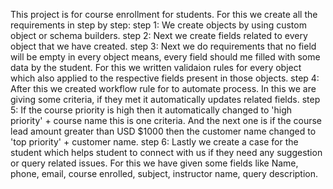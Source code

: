 This project is for course enrollment for students.
For this we create all the requirements in step by step:
step 1: We create objects by using custom object or schema builders.
step 2: Next we create fields related to every object that we have created.
step 3: Next we do requirements that no field will be empty in every object means, every field should me filled with some data by the student. For this we written validaion rules for every object which also applied to the respective fields present in those objects.
step 4: After this we created workflow rule for to automate process. In this we are giving some criteria, if they met it automatically updates related fields.
step 5: If the course priority is high then it automatically changed to 'high priority' + course name this is one criteria. And the next one is if the course lead amount greater than USD $1000 then the customer name changed to 'top priority' + customer name.
step 6: Lastly we create a case for the student which helps student to connect with us if they need any suggestion or query related issues. For this we have given some fields like Name, phone, email, course enrolled, subject, instructor name, query description.
